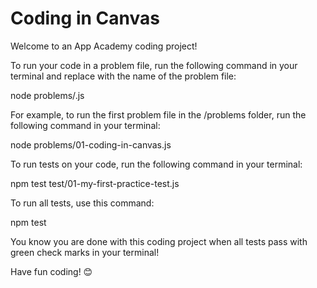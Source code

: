 # Coding in Canvas

Welcome to an App Academy coding project!

To run your code in a problem file, run the following command in your terminal
and replace <problem-file-name> with the name of the problem file:

node problems/<problem-file-name>.js


For example, to run the first problem file in the /problems folder, run the
following command in your terminal:

node problems/01-coding-in-canvas.js


To run tests on your code, run the following command in your terminal:

npm test test/01-my-first-practice-test.js


To run all tests, use this command:

npm test


You know you are done with this coding project when all tests pass with green
check marks in your terminal!

Have fun coding! 😊
